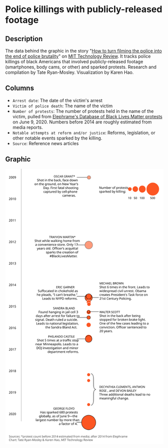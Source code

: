 # Police killings with publicly-released footage

## Description
The data behind the graphic in the story "<a href="https://www.technologyreview.com/2020/06/10/1002913/how-to-end-police-brutality-filming-witnessing-legislation/">How to turn filming the police into the end of police brutality</a>" on <a href='https://www.technologyreview.com/'>MIT Technology Review</a>. It tracks police killings of black Americans that involved publicly-released footage (smartphones, body cams, or other) and sparked protests. Research and compilation by Tate Ryan-Mosley. Visualization by Karen Hao.

## Columns
* `Arrest date`: The date of the victim's arrest
* `Victim of police death`: The name of the victim
* `Number of protests`: The number of protests held in the name of the victim, pulled from <a href="https://elephrame.com/textbook/BLM/chart">Elephrame's Database of Black Lives Matter protests</a> on June 9, 2020. Numbers before 2014 are roughly estimated from media reports.
* `Notable attempts at reform and/or justice`: Reforms, legislation, or other notable events sparked by the killing.
* `Source`: Reference news articles

## Graphic
![](https://github.com/karenhao/techreview_police_killings/blob/master/Police%20killings%20timeline%20vertical_EL.svg)
